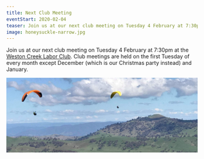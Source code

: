 ```yaml
---
title: Next Club Meeting
eventStart: 2020-02-04
teaser: Join us at our next club meeting on Tuesday 4 February at 7:30pm at the [Weston Creek Labor Club](https://goo.gl/maps/6EtdRPvfNiqLgX2U7).
image: honeysuckle-narrow.jpg
---
```

Join us at our next club meeting on Tuesday 4 February at 7:30pm at the [Weston Creek Labor Club](https://goo.gl/maps/6EtdRPvfNiqLgX2U7).
Club meetings are held on the first Tuesday of every month except December (which is our Christmas party instead) and January. 

![Some local pilots enjoying the Honeysuckle site, near Tumut](/images/honeysuckle-narrow.jpg)
